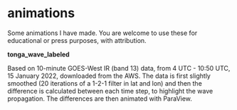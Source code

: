 # animations

Some animations I have made. You are welcome to use these for educational or press purposes, with attribution.

<b> tonga_wave_labeled </b>

Based on 10-minute GOES-West IR (band 13) data, from 4 UTC - 10:50 UTC, 15 January 2022, downloaded from the AWS. The data is first slightly smoothed (20 iterations of a 1-2-1 filter in lat and lon) and then the difference is calculated between each time step, to highlight the wave propagation. The differences are then animated with ParaView.
